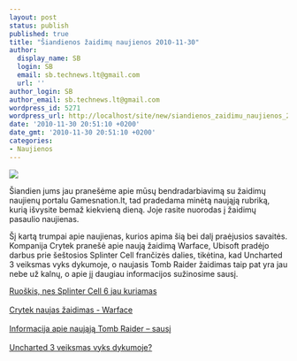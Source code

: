 ```yaml
---
layout: post
status: publish
published: true
title: "Šiandienos žaidimų naujienos 2010-11-30"
author:
  display_name: SB
  login: SB
  email: sb.technews.lt@gmail.com
  url: ''
author_login: SB
author_email: sb.technews.lt@gmail.com
wordpress_id: 5271
wordpress_url: http://localhost/site/new/siandienos_zaidimu_naujienos_20101130/
date: '2010-11-30 20:51:10 +0200'
date_gmt: '2010-11-30 20:51:10 +0200'
categories:
- Naujienos
---
```

<div class="imgright"><img src="http://www.part.lt/img/e501d53823e67f50628b1e6d7dd58a0a964.jpg"  /></div>
<p>Šiandien jums jau pranešėme apie mūsų bendradarbiavimą su žaidimų naujienų portalu Gamesnation.lt, tad pradedama minėtą naująją rubriką, kurią išvysite bemaž kiekvieną dieną. Joje rasite nuorodas į žaidimų pasaulio naujienas.</p>
<p>Šį kartą trumpai apie naujienas, kurios apima šią bei dalį praėjusios savaitės. Kompanija Crytek pranešė apie naują žaidimą Warface, Ubisoft pradėjo darbus prie šeštosios Splinter Cell frančizės dalies, tikėtina, kad Uncharted 3 veiksmas vyks dykumoje, o naujasis Tomb Raider žaidimas taip pat yra jau nebe už kalnų, o apie jį daugiau informacijos sužinosime sausį.</p>
<p><a class="ns" href="http://gamesnation.lt/naujienos/ruokis-nes-splinter-cell-6-jau-kuriamas">Ruoškis, nes Splinter Cell 6 jau kuriamas</a><br />
<br /><a class="ns" href="http://gamesnation.lt/naujienos/crytek-naujas-aidimas-warface">Crytek naujas žaidimas - Warface</a><br />
<br /><a class="ns" href="http://gamesnation.lt/naujienos/informacija-apie-naujj-tomb-raider-sausio-4-j">Informacija apie naująją Tomb Raider – sausį</a><br />
<br /><a class="ns" href="http://gamesnation.lt/naujienos/uncharted-3-bus-atskleistas-gruod">Uncharted 3 veiksmas vyks dykumoje?</a><br /></p>
